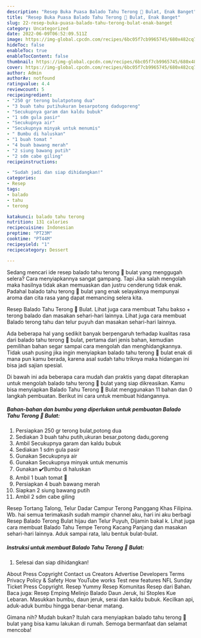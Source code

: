 ```yaml
---
description: "Resep Buka Puasa Balado Tahu Terong 🍆 Bulat, Enak Banget"
title: "Resep Buka Puasa Balado Tahu Terong 🍆 Bulat, Enak Banget"
slug: 22-resep-buka-puasa-balado-tahu-terong-bulat-enak-banget
category: Uncategorized
date: 2022-06-09T06:52:09.511Z
image: https://img-global.cpcdn.com/recipes/6bc05f7cb9965745/680x482cq70/balado-tahu-terong-bulat-foto-resep-utama.jpg
hideToc: false
enableToc: true
enableTocContent: false
thumbnail: https://img-global.cpcdn.com/recipes/6bc05f7cb9965745/680x482cq70/balado-tahu-terong-bulat-foto-resep-utama.jpg
cover: https://img-global.cpcdn.com/recipes/6bc05f7cb9965745/680x482cq70/balado-tahu-terong-bulat-foto-resep-utama.jpg
author: Admin
authorAv: notfound
ratingvalue: 4.4
reviewcount: 5
recipeingredient:
- "250 gr terong bulatpotong dua"
- "3 buah tahu putihukuran besarpotong dadugoreng"
- "Secukupnya garam dan kaldu bubuk"
- "1 sdm gula pasir"
- "Secukupnya air"
- "Secukupnya minyak untuk menumis"
- " Bumbu di haluskan"
- "1 buah tomat "
- "4 buah bawang merah"
- "2 siung bawang putih"
- "2 sdm cabe giling"
recipeinstructions:

- "Sudah jadi dan siap dihidangkan!"
categories:
- Resep
tags:
- balado
- tahu
- terong

katakunci: balado tahu terong 
nutrition: 131 calories
recipecuisine: Indonesian
preptime: "PT23M"
cooktime: "PT44M"
recipeyield: "1"
recipecategory: Dessert

---
```



Sedang mencari ide resep balado tahu terong 🍆 bulat yang menggugah selera? Cara menyiapkannya sangat gampang. Tapi Jika salah mengolah maka hasilnya tidak akan memuaskan dan justru cenderung tidak enak. Padahal balado tahu terong 🍆 bulat yang enak selayaknya mempunyai aroma dan cita rasa yang dapat memancing selera kita.


Resep Balado Tahu Terong 🍆 Bulat. Lihat juga cara membuat Tahu bakso + terong balado dan masakan sehari-hari lainnya. Lihat juga cara membuat Balado terong tahu dan telur puyuh dan masakan sehari-hari lainnya.

Ada beberapa hal yang sedikit banyak berpengaruh terhadap kualitas rasa dari balado tahu terong 🍆 bulat, pertama dari jenis bahan, kemudian pemilihan bahan segar sampai cara mengolah dan menghidangkannya. Tidak usah pusing jika ingin menyiapkan balado tahu terong 🍆 bulat enak di mana pun kamu berada, karena asal sudah tahu triknya maka hidangan ini bisa jadi sajian spesial.


Di bawah ini ada beberapa cara mudah dan praktis yang dapat diterapkan untuk mengolah balado tahu terong 🍆 bulat yang siap dikreasikan. Kamu bisa menyiapkan Balado Tahu Terong 🍆 Bulat menggunakan 11 bahan dan 0 langkah pembuatan. Berikut ini cara untuk membuat hidangannya.

<!--inarticleads1-->

##### Bahan-bahan dan bumbu yang diperlukan untuk pembuatan Balado Tahu Terong 🍆 Bulat:

1. Persiapkan 250 gr terong bulat,potong dua
1. Sediakan 3 buah tahu putih,ukuran besar,potong dadu,goreng
1. Ambil Secukupnya garam dan kaldu bubuk
1. Sediakan 1 sdm gula pasir
1. Gunakan Secukupnya air
1. Gunakan Secukupnya minyak untuk menumis
1. Gunakan  ✔️Bumbu di haluskan
1. Ambil 1 buah tomat 🍅
1. Persiapkan 4 buah bawang merah
1. Siapkan 2 siung bawang putih
1. Ambil 2 sdm cabe giling


Resep Tortang Talong, Telur Dadar Campur Terong Panggang Khas Filipina. Wb. hai semua terimakasih sudah mampir channel aku, hari ini aku berbagi Resep Balado Terong Bulat hijau dan Telur Puyuh, Dijamin bakal k. Lihat juga cara membuat Balado Tahu Tempe Terong Kacang Panjang dan masakan sehari-hari lainnya. Aduk sampai rata, lalu bentuk bulat-bulat. 

<!--inarticleads2-->

##### Instruksi untuk membuat Balado Tahu Terong 🍆 Bulat:


1. Selesai dan siap dihidangkan!

About Press Copyright Contact us Creators Advertise Developers Terms Privacy Policy &amp; Safety How YouTube works Test new features NFL Sunday Ticket Press Copyright. Resep Yummy Resep Komunitas Resep dari Bahan. Baca juga: Resep Emping Melinjo Balado Daun Jeruk, Isi Stoples Kue Lebaran. Masukkan bumbu, daun jeruk, serai dan kaldu bubuk. Kecilkan api, aduk-aduk bumbu hingga benar-benar matang. 

Gimana nih? Mudah bukan? Itulah cara menyiapkan balado tahu terong 🍆 bulat yang bisa kamu lakukan di rumah. Semoga bermanfaat dan selamat mencoba!

